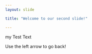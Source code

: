 ```yaml
---
layout: slide

title: "Welcome to our second slide!"

---
```

my Test Text

Use the left arrow to go back!
